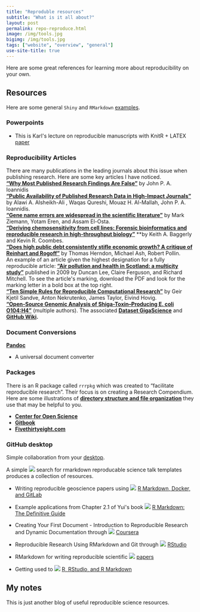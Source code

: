 ```yaml
---
title: "Reproduble resources"
subtitle: "What is it all about?"
layout: post
permalink: repo-reproduce.html
image: /img/tools.jpg
bigimg: /img/tools.jpg
tags: ["website", "overview", "general"]
use-site-title: true
---
```


Here are some great references for learning more about reproducibility on your own.

## Resources

Here are some general `Shiny` and `RMarkdown` [examples](https://shiny.rstudio.com/articles/rmd-integration.html).

### Powerpoints

- This is Karl's lecture on reproducible manuscripts with KnitR + LATEX [paper](C:://GIT/davan690.github.io/_resources/pdfs/karl-broman-talk.pdf)

### Reproducibility Articles

There are many publications in the leading journals about this issue when publishing research. Here are some key articles I have noticed.
<br>
[**“Why Most Published Research Findings Are False”**](https://doi.org/10.1371/journal.pmed.0020124)  by John P. A. Ioannidis
<br>
[**“Public Availability of Published Research Data in High-Impact Journals”**](https://doi.org/10.1371/journal.pone.0024357) by Alawi A. Alsheikh-Ali , Waqas Qureshi, Mouaz H. Al-Mallah, John P. A. Ioannidis.
<br>
[**“Gene name errors are widespread in the scientific literature”**](https://genomebiology.biomedcentral.com/articles/10.1186/s13059-016-1044-7) by Mark Ziemann, Yotam Eren, and Assam El-Osta.
<br>
[**“Deriving chemosensitivity from cell lines: Forensic bioinformatics and reproducible research in high-throughput biology”**](https://projecteuclid.org/euclid.aoas/1267453942)  **by Keith A. Baggerly and Kevin R. Coombes.
<br>
[**“Does high public debt consistently stifle economic growth? A critique of Reinhart and Rogoff”**](https://academic.oup.com/cje/article/38/2/257/1714018) by Thomas Herndon, Michael Ash, Robert Pollin.
<br>
An example of an article given the highest designation for a fully reproducible article: [**“Air pollution and health in Scotland: a multicity study”**](https://academic.oup.com/biostatistics/article-lookup/doi/10.1093/biostatistics/kxp010) published in 2009 by Duncan Lee, Claire Ferguson, and Richard Mitchell. To see the article's marking, download the PDF and look for the marking letter in a bold box at the top right.
<br>
[**“Ten Simple Rules for Reproducible Computational Research”**](http://journals.plos.org/ploscompbiol/article?id=10.1371/journal.pcbi.1003285) by Geir Kjetil Sandve, Anton Nekrutenko, James Taylor, Eivind Hovig.
<br>
[**“Open-Source Genomic Analysis of Shiga-Toxin–Producing E. coli O104:H4”**](http://www.nejm.org/doi/full/10.1056/NEJMoa1107643) (multiple authors). The associated [**Dataset GigaScience**](http://gigadb.org/dataset/100001) and **[GitHub Wiki](https://github.com/ehec-outbreak-crowdsourced/BGI-data-analysis/wiki).**

### Document Conversions

[**Pandoc**](https://pandoc.org/)
- A universal document converter

### Packages

There is an R package called `rrrpkg` which was created to “facilitate reproducible research”. Their focus is on creating a Research Compendium. 
<br>
Here are some illustrations of [**directory structure and file organization**](https://github.com/ropensci/rrrpkg) they use that may be helpful to you.
- [**Center for Open Science**](https://cos.io/)
- [**Gitbook**](https://www.gitbook.com/)
- [**Fivethirtyeight.com**](http://fivethirtyeight.com/)

### GitHub desktop

Simple collaboration from your [desktop](https://desktop.github.com/).

A simple ![](https://www.google.com/s2/favicons?domain=www.google.com) [](https://www.google.com/search?rlz=1C1GCEU_enAU832AU832&ei=E02IXKSRFtu7rQH_noDoBw&q=rmarkdown+reproducable+science+talk+template&oq=rmarkdown+reproducable+science+talk+template&gs_l=psy-ab.3..33i10i21j33i10i160.603996.608666..608811...0.0..0.181.2104.0j13......0....1..gws-wiz.......0i71j33i160j33i21.HjHK94swfD4) search for rmarkdown reproducable science talk templates produces a collection of resources.

- Writing reproducible geoscience papers using ![](https://www.google.com/s2/favicons?domain=vickysteeves.gitlab.io) [R Markdown, Docker, and GitLab](https://vickysteeves.gitlab.io/repro-papers/open-science-reproducible-research.html)

- Example applications from Chapter 2.1 of Yui's book ![](https://www.google.com/s2/favicons?domain=bookdown.org) [R Markdown: The Definitive Guide](https://bookdown.org/yihui/rmarkdown/basics-examples.html)

- Creating Your First Document - Introduction to Reproducible Research and Dynamic Documentation through ![](https://www.google.com/s2/favicons?domain=www.coursera.org) [Coursera](https://www.coursera.org/lecture/reproducible-templates-analysis/creating-your-first-document-hEn0U)

- Reproducible Research Using RMarkdown and Git through ![](https://www.google.com/s2/favicons?domain=rstudio-pubs-static.s3.amazonaws.com) [RStudio](https://rstudio-pubs-static.s3.amazonaws.com/105639_5c0a8f83c268447d8e9ea334e37e3ce1.html#about-me)

- RMarkdown for writing reproducible scientific ![](https://www.google.com/s2/favicons?domain=libscie.github.io) [ papers](https://libscie.github.io/rmarkdown-workshop/handout.html)

- Getting used to  ![](https://www.google.com/s2/favicons?domain=ismayc.github.io) [R, RStudio, and R Markdown](https://ismayc.github.io/rbasics-book/4-rmarkdown.html)

## My notes

This is just another blog of useful reproducible science resources.
